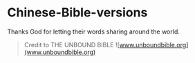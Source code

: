# Chinese-Bible-versions
Thanks God for letting their words sharing around the world.

> Credit to THE UNBOUND BIBLE ![www.unboundbible.org](www.unboundbible.org)

